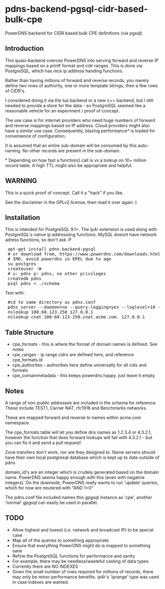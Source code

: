 # pdns-backend-pgsql-cidr-based-bulk-cpe
PowerDNS backend for CIDR based bulk CPE definitions (via pgsql)

Introduction
------------

This quasi-backend coerces PowerDNS into serving forward and reverse IP
mappings based on a printf format and cidr ranges. This is done via PostgreSQL,
which has nice ip address handing functions.

Rather than having millions of forward and reverse records, you merely define
two rows of authority, one or more template strings, then a few rows of CIDR's.

I considered doing it via the lua backend or a new c++ backend, but I still
needed to provide a store for the data - so PostgreSQL seemed like a reasonable
vehicle for an experiment / proof of concept.

The use case is for internet providers who need huge numbers of forward and
reverse mappings based on IP address. Cloud providers might also have a similar
use case. Consequently, blazing performance* is traded for convenience of
configuration.

It is assumed that an entire sub-domain will be consumed by this auto-naming.
No other records are present in the sub-domain.

\* Depending on how fast a function() call is vs a lookup on 10+ million
record table. A high TTL might also be appropriate and helpful.

WARNING
-------

This is a quick proof of concept. Call it a "hack" if you like.

See the disclaimer in the GPLv2 license, then read it over again :)

Installation
------------

This is intended for PostgreSQL 9.1+. The ip4r extension is used
along with PostgreSQL's native ip addressiing functions. MySQL
doesnt have network adress functions, so don't ask :P

<pre>
 apt-get install pdns-backend-pgsql
 # or download from, https://www.powerdns.com/downloads.html
 # IMO, avoid powerdns in EPEL due to age
 su postgres
 createuser -W
 # u: pdns p: pdns, no other privileges
 createdb pdns
 psql pdns < ./schema
</pre>

Test with:

<pre>
 #cd to same directory as pdns.conf
 pdns_server --daemon=no --query-logging=yes --loglevel=10 --config-dir=.
 nslookup 100.68.123.250 127.0.0.1
 nslookup cnat-100-68-123-250.cnat.acme.com. 127.0.0.1
</pre>

Table Structure
---------------

 * cpe_formats - this is where the format of domain names is defined. See notes
 * cpe_ranges - ip range cidrs are defined here, and reference cpe_formats.id
 * cpe_authorites - authorities here define universally for all cids and formats
 * cpe_comainmetadata - this keeps powerdns happy. just leave it empty

Notes
-----

A range of non-public addresses are included in the schema for reference.
These include TEST1, Carrier NAT, rfc1918 and Benchmarks networks.

These are mapped forward and reverse to names within acme.com namespace.

The cpe_formats table will let you define dns names as 1.2.3.4 or 4.3.2.1,
however the function that does forward lookups will fail with 4.3.2.1 -
but you can fix it and send a pull request!

Zone transfers don't work, nor are they designed to. Name servers should have
their own local postgresql database which is kept up to date outside of pdns

domain_id's are an integer which is crudely generated based on the domain name.
PowerDNS seems happy enough with this (even with negative integers). On the
downside, PowerDNS really wants to run 'update' queries, which for now are
neutered with "AND 1=0"

The pdns.conf file included names this gpgsql instance as 'cpe', another
'normal' gpgsql can easily be used in parallel.

TODO
----

* Allow highest and lowest (i.e. network and broadcast IP) to be special case
* Map all of the queries to something appropriate
* Ensure that everything PowerDNS might do is mapped to something sane
* Refine the PostgreSQL functions for performance and sanity
* For example, there may be needless/wasteful casting of data types
* Currently there are NO INDEXES
* Given the small number of rows required for millions of records, there may
  only be minor performance benefits. ip4r's 'iprange' type was used in case
  indexes are wanted.

